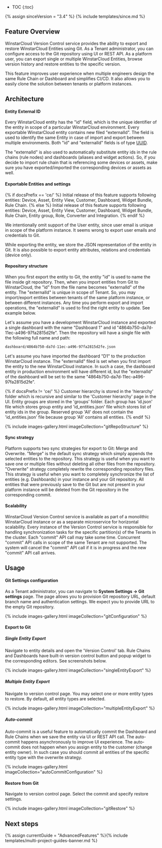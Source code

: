 * TOC
{:toc}

{% assign sinceVersion = "3.4" %}
{% include templates/since.md %}

## Feature Overview

WinstarCloud Version Control service provides the ability to export and restore WinstarCloud Entities using Git.
As a Tenant administrator, you can configure access to the Git repository using UI or REST API.
As a platform user, you can export single or multiple WinstarCloud Entities, browse version history and restore entities to the specific version.

This feature improves user experience when multiple engineers design the same Rule Chain or Dashboard and simplifies CI/CD. 
It also allows you to easily clone the solution between tenants or platform instances. 

## Architecture

#### Entity External ID

Every WinstarCloud entity has the "id" field, which is the unique identifier of the entity in scope of a particular WinstarCloud environment.
Every exportable WinstarCloud entity contains new filed "externalId". 
The field is used to identify the same Entity in case of import and export between multiple environments.
Both "id" and "externalId" fields is of type [UUID](https://en.wikipedia.org/wiki/Universally_unique_identifier).

The "externalId" is also used to automatically substitute entity ids in the rule chains (rule nodes) and dashboards (aliases and widget actions).
So, if you decide to import rule chain that is referencing some devices or assets, make sure you have exported/imported the corresponding devices or assets as well.

#### Exportable Entities and settings

{% if docsPrefix == 'ce/' %}
Initial release of this feature supports following entities: Device, Asset, Entity View, Customer, Dashboard, Widget Bundle, Rule Chain.
{% else %}
Initial release of this feature supports following entities: Device, Asset, Entity View, Customer, Dashboard, Widget Bundle, Rule Chain, Entity group, Role, Converter and Integration.
{% endif %}

We intentionally omit support of the User entity, since user email is unique in scope of the platform instance. It seems wrong to export user emails and credentials to Git.

While exporting the entity, we store the JSON representation of the entity in Git. It is also possible to export entity attributes, relations and credentials (device only).

#### Repository structure

When you first export the entity to Git, the entity "id" is used to name the file inside git repository. 
Then, when you import entities from Git to WinstarCloud, the "id" from the file name becomes "externalId" of the entity.
The "externalId" is unique in scope of Tenant. So, you may import/export entities between tenants of the same platform instance, or between different instances.
Any time you perform export and import operations, the "externalId" is used to find the right entity to update.
See example below.

Let's assume you have a development WinstarCloud instance and exported a single dashboard with the name "Dashboard 1" and id "4864b750-da7d-11ec-a496-97fa2815d2fe". 
Then the repository will have a single file with the following full name and path:

```bash
dashboard/4864b750-da7d-11ec-a496-97fa2815d2fe.json
```

Let's assume you have imported the dashboard "D1" to the production WinstarCloud instance. The "externalId" filed is set when you first import the entity to the new WinstarCloud instance. 
In such a case, the dashboard entity in production environment will have different id, but the "externalId" of the dashboard will be set to the same "4864b750-da7d-11ec-a496-97fa2815d2fe".

{% if docsPrefix != 'ce/' %}
Customer hierarchy is stored in the 'hierarchy' folder which is recursive and similar to the 'Customer hierarchy' page in the UI.
Entity groups are stored in the 'groups' folder. Each group has 'id.json' file which stores group entity and 'id_entities.json' file which stores list of entity ids in the group. 
Reserved group 'All' does not contain the 'id_entities.json' file because group 'All' contains all entities.
{% endif %}

{% include images-gallery.html imageCollection="gitRepoStructure" %}


#### Sync strategy

Platform supports two sync strategies for export to Git: Merge and Overwrite. 
"Merge" is the default sync strategy which simply appends the selected entities to the repository. This strategy is useful when you want to save one or multiple files without deleting all other files from the repository.
"Overwrite" strategy completely rewrite the corresponding repository files. This strategy is useful when you want to completely synchronize the list of entities (e.g. Dashboards) in your instance and your Git repository. 
All entities that were previously save to the Git but are not present in your platform instance will be deleted from the Git repository in the corresponding commit.


#### Scalability

WinstarCloud Version Control service is available as part of a monolithic WinstarCloud instance or as a separate microservice for horizontal scalability.
Every instance of the Version Control service is responsible for handling synchronization tasks for the specific partition(s) of the Tenants in the cluster.
Each "commit" API call may take some time. Concurrent "commit" API calls in scope of the same Tenant are not supported. 
The system will cancel the "commit" API call if it is in progress and the new "commit" API call arrives.

## Usage

#### Git Settings configuration

As a Tenant administrator, you can navigate to **System Settings -> Git settings** page. The page allows you to provision Git repository URL, default branch name and authentication settings.
We expect you to provide URL to the empty Git repository.

{% include images-gallery.html imageCollection="gitConfiguration" %}

#### Export to Git

##### Single Entity Export

Navigate to entity details and open the 'Version Control' tab. 
Rule Chains and Dashboards have built-in version control button and popup widget to the corresponding editors.
See screenshots below.

{% include images-gallery.html imageCollection="singleEntityExport" %}

##### Multiple Entity Export

Navigate to version control page. You may select one or more entity types to restore. By default, all entity types are selected.

{% include images-gallery.html imageCollection="multipleEntityExport" %}

##### Auto-commit

Auto-commit is a useful feature to automatically commit the Dashboard and Rule Chains when we save the entity via UI or REST API call. 
The auto-commit happens asynchronously to improve UI experience. 
The auto-commit does not happen when you assign entity to the customer (change entity owner). 
In such case you should commit all entities of the specific entity type with the overwrite strategy.

{% include images-gallery.html imageCollection="autoCommitConfiguration" %}

#### Restore from Git

Navigate to version control page. Select the commit and specify restore settings.

{% include images-gallery.html imageCollection="gitRestore" %}

## Next steps

{% assign currentGuide = "AdvancedFeatures" %}{% include templates/multi-project-guides-banner.md %}
